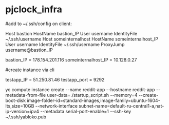# pjclock_infra

#add to ~/.ssh/config on client:

Host bastion
        HostName bastion_IP
        User username
        IdentityFile ~/.ssh/username
Host someinternalhost
        HostName someinternalhost_IP
        User username
        IdentityFile ~/.ssh/username
        ProxyJump username@bastion_IP

bastion_IP = 178.154.201.116
someinternalhost_IP = 10.128.0.27

#create instance via cli

testapp_IP = 51.250.81.46
testapp_port = 9292

yc compute instance create --name reddit-app --hostname reddit-app --metadata-from-file user-data=./startup_script.sh --memory=4 --create-boot-disk image-folder-id=standard-images,image-family=ubuntu-1604-lts,size=10GB --network-interface subnet-name=default-ru-central1-a,nat-ip-version=ipv4 --metadata serial-port-enable=1 --ssh-key ~/.ssh/yabloko.pub
